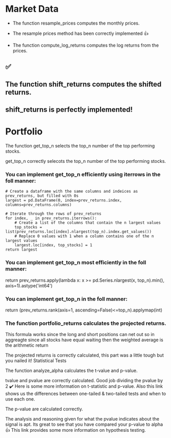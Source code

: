 

# Market Data

- The function resample_prices computes the monthly prices.

- The resample prices method has been correctly implemented :+1:

- The function compute_log_returns computes the log returns from the prices.

## :white_check_mark:

## The function shift_returns computes the shifted returns.

## shift_returns is perfectly implemented!

# Portfolio

The function get_top_n selects the top_n number of the top performing stocks.

get_top_n correctly selecots the top_n number of the top performing stocks.

### You can implement get_top_n efficiently using iterrows in the foll manner:

    # Create a dataframe with the same columns and indeices as prev_returns, but filled with 0s
    largest = pd.DataFrame(0, index=prev_returns.index, columns=prev_returns.columns)

    # Iterate through the rows of prev_returns
    for index, _ in prev_returns.iterrows():
        # Create a list of the columns that contain the n largest values
        top_stocks = list(prev_returns.loc[index].nlargest(top_n).index.get_values())
        # Replace 0 values with 1 when a column contains one of the n largest values 
        largest.loc[index, top_stocks] = 1
    return largest

### You can implement get_top_n most efficiently in the foll manner:

return prev_returns.apply(lambda x: x >= pd.Series.nlargest(x, top_n).min(), axis=1).astype('int64')

### You can implement get_top_n in the foll manner:

return (prev_returns.rank(axis=1, ascending=False)<=top_n).applymap(int)

### The function portfolio_returns calculates the projected returns.

This formula works since the long and short positions can net out so in aggreagte since all stocks have equal waiting then the weighted average is the arithmetic return

The projected returns is correctly calculated, this part was a little tough but you nailed it!
Statistical Tests

The function analyze_alpha calculates the t-value and p-value.

tvalue and pvalue are correctly calculated. Good job dividing the pvalue by 2 :heavy_check_mark:
Here is some more information on t-statistic and p-value. Also this link shows us the differences between one-tailed & two-tailed tests and when to use each one.

The p-value are calculated correctly.

The analysis and reasoning given for what the pvalue indicates about the signal is apt. Its great to see that you have compared your p-value to alpha :+1: This link provides some more information on hypothesis testing.

